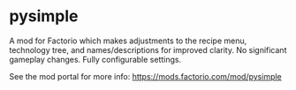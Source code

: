 # pysimple
A mod for Factorio which makes adjustments to the recipe menu, technology tree, and names/descriptions for improved clarity. No significant gameplay changes. Fully configurable settings.

See the mod portal for more info: https://mods.factorio.com/mod/pysimple
